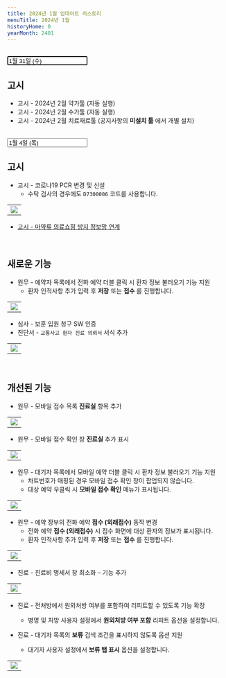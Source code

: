 ```yaml
---
title: 2024년 1월 업데이트 히스토리
menuTitle: 2024년 1월
historyHome: 0
yearMonth: 2401
---
```


<br>

<input type="text" name="t" id="title-input" value="1월 31일 (수)" autofocus readonly>

<br>

## 고시

- 고시 - 2024년 2월 약가툴 (자동 실행)
- 고시 - 2024년 2월 수가툴 (자동 실행)
- 고시 - 2024년 2월 치료재료툴 (공지사항의 **미설치 툴** 에서 개별 설치)

<br>

<input type="text" name="t" id="title-input" value="1월 4일 (목)" autofocus readonly>

<br>

## 고시

- 고시 - 코로나19 PCR 변경 및 신설
    - 수탁 검사의 경우에도 `D7300006` 코드를 사용합니다. 
<table class="imgBox">
    <td class="imgBox">
        <a href="/images{{page.url}}/1.png" target="_blank">
            <img class="minCenter" src="/images{{page.url}}/1.png">
        </a>
    </td>
</table>

- [고시 - 마약류 의료쇼핑 방지 정보망 연계](/docs/main13/sub24/page8)

<br>

## 새로운 기능

- 원무 - 예약자 목록에서 전화 예약 더블 클릭 시 환자 정보 불러오기 기능 지원
    - 환자 인적사항 추가 입력 후 **저장** 또는 **접수** 를 진행합니다.
<table class="imgBox">
    <td class="imgBox">
        <a href="/images{{page.url}}/2.png" target="_blank">
            <img class="minCenter" src="/images{{page.url}}/2.png">
        </a>
    </td>
</table>

- 심사 - 보훈 입원 청구 SW 인증
- 진단서 - `교통사고 환자 진료 의뢰서` 서식 추가
<table class="imgBox">
    <td class="imgBox">
        <a href="/images{{page.url}}/3.png" target="_blank">
            <img class="minCenter" src="/images{{page.url}}/3.png">
        </a>
    </td>
</table>

<br>

## 개선된 기능

- 원무 - 모바일 접수 목록 **진료실** 항목 추가
<table class="imgBox">
    <td class="imgBox">
        <a href="/images{{page.url}}/4.png" target="_blank">
            <img class="minCenter" src="/images{{page.url}}/4.png">
        </a>
    </td>
</table>

- 원무 - 모바일 접수 확인 창 **진료실** 추가 표시
<table class="imgBox">
    <td class="imgBox">
        <a href="/images{{page.url}}/5.png" target="_blank">
            <img class="minCenterSmallMid" src="/images{{page.url}}/5.png">
        </a>
    </td>
</table> 

- 원무 - 대기자 목록에서 모바일 예약 더블 클릭 시 환자 정보 불러오기 기능 지원
    - 차트번호가 매핑된 경우 모바일 접수 확인 창이 팝업되지 않습니다.
    - 대상 예약 우클릭 시 **모바일 접수 확인** 메뉴가 표시됩니다.
<table class="imgBox">
    <td class="imgBox">
        <a href="/images{{page.url}}/9.png" target="_blank">
            <img class="minCenter" src="/images{{page.url}}/9.png">
        </a>
    </td>
</table>

- 원무 - 예약 장부의 전화 예약 **접수 (외래접수)** 동작 변경
    - 전화 예약 **접수 (외래접수)** 시 접수 화면에 대상 환자의 정보가 표시됩니다.
    - 환자 인적사항 추가 입력 후 **저장** 또는 **접수** 를 진행합니다.
<table class="imgBox">
    <td class="imgBox">
        <a href="/images{{page.url}}/6.png" target="_blank">
            <img class="minCenter" src="/images{{page.url}}/6.png">
        </a>
    </td>
</table>

- 진료 - 진료비 명세서 창 최소화 `─` 기능 추가
<table class="imgBox">
    <td class="imgBox">
        <a href="/images{{page.url}}/7.png" target="_blank">
            <img class="minCenter" src="/images{{page.url}}/7.png">
        </a>
    </td>
</table>

- 진료 - 전처방에서 원외처방 여부를 포함하여 리피트할 수 있도록 기능 확장
    - 병명 및 처방 사용자 설정에서 **원외처방 여부 포함** 리피트 옵션을 설정합니다.

- 진료 - 대기자 목록의 **보류** 검색 조건을 표시하지 않도록 옵션 지원
    - 대기자 사용자 설정에서 **보류 탭 표시** 옵션을 설정합니다.
<table class="imgBox">
    <td class="imgBox">
        <a href="/images{{page.url}}/8.png" target="_blank">
            <img class="minCenterSmall" src="/images{{page.url}}/8.png">
        </a>
    </td>
</table>